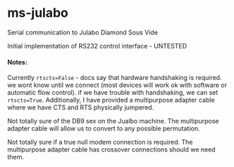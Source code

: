 # ms-julabo
Serial communication to Julabo Diamond Sous Vide

Initial implementation of RS232 control interface - UNTESTED

#### Notes:
Currently `rtscts=False` - docs say that hardware handshaking is required.  we wont know until we connect (most devices will work ok with software or automatic flow control).  if we have trouble with handshaking, we can set `rtscts=True`.  Additionally, I have provided a multipurpose adapter cable where we have CTS and RTS physically jumpered.  

Not totally sure of the DB9 sex on the Jualbo machine.  The multipurpose adapter cable will allow us to convert to any possible permutation.  

Not totally sure if a true null modem connection is required.  The multipurpose adapter cable has crossover connections should we need them.  
